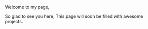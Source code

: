 Welcome to my page,

  So glad to see you here, 
   This page will soon be filled with awesome projects.
